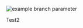 ![example branch parameter](https://github.com/duckin1/yamdb_final/actions/workflows/yamdb_workflow.yml/badge.svg)

Test2